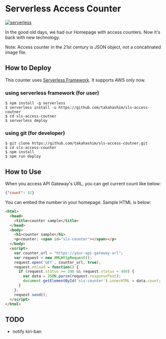 # Serverless Access Counter

[![serverless](http://public.serverless.com/badges/v3.svg)](http://www.serverless.com)

In the good old days, we had our Homepage with access counters.  Now it's back with new technology.

Note: Access counter in the 21st century is JSON object, not a concatinated image file.

## How to Deploy

This counter uses [Serverless Framework](https://github.com/serverless/serverless).  It supports AWS only now.

### using serverless framework (for user)

```
$ npm install -g serverless
$ serverless install -u https://github.com/takahashim/sls-access-coutner
$ cd sls-access-coutner
$ serverless deploy
```

### using git (for developer)

```
$ git clone https://github.com/takahashim/sls-access-coutner.git
$ cd sls-access-counter
$ npm install
$ npm run deploy
```

## How to Use

When you access API Gateway's URL, you can get current count like below:

```json
{"count": 42}
```

You can embed the number in your homepage.  Sample HTML is below:

```html
<html>
  <head>
    <title>counter sample</title>
  </head>
  <body>
    <h1>counter sample</h1>
    <p>counter: <span id="sls-counter"></span></p>
  </body>
  <script>
    var counter_url = "https://your-api-gateway-url";
    var request = new XMLHttpRequest();
    request.open('GET', counter_url, true);
    request.onload = function() {
      if (request.status >= 200 && request.status < 400) {
        var data = JSON.parse(request.responseText);
        document.getElementById('sls-counter').innerHTML = data.count;
      }
    };
    request.send();
  </script>
</html>
```

## TODO

* notify kiri-ban
